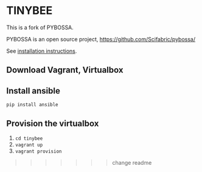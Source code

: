 
# TINYBEE

This is a fork of PYBOSSA.

PYBOSSA is an open source project, https://github.com/Scifabric/pybossa/

See [installation instructions](http://docs.pybossa.com/install/).

## Download Vagrant, Virtualbox 

## Install ansible 
`pip install ansible`

## Provision the virtualbox
1. `cd tinybee`
2. `vagrant up`
3. `vagrant provision`
>>>>>>> change readme
